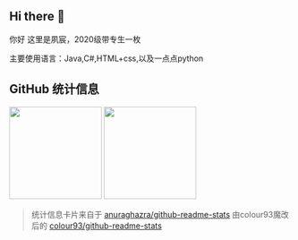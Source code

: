 ## Hi there 👋  
你好 这里是夙宸，2020级带专生一枚  

主要使用语言：Java,C#,HTML+css,以及一点点python  


## GitHub 统计信息

[<img style="height:165px;" src="https://github-readme-stats-colour93.vercel.app/api?username=SuChenawa&show_avatar=true&show_icons=true&locale=cn&bg_color=45,fff0f6,fff2e8&text_color=383838&title_color=1890ff&icon_color=597Ff7" />](https://github.com/SuChenawa)
[<img style="height:165px;" src="https://github-readme-stats-colour93.vercel.app/api/top-langs/?username=SuChenawa&layout=compact&locale=cn&bg_color=45,fff2e8,fff0f6&text_color=383838&title_color=1890ff&icon_color=597Ff7" />](https://github.com/SuChenawa)

> 统计信息卡片来自于 [anuraghazra/github-readme-stats](https://github.com/anuraghazra/github-readme-stats) 由colour93魔改后的 [colour93/github-readme-stats](https://github.com/colour93/github-readme-stats)
